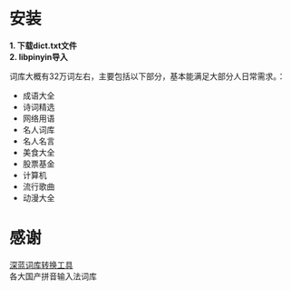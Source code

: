 # 安装
**1. 下载dict.txt文件**  
**2. libpinyin导入**

词库大概有32万词左右，主要包括以下部分，基本能满足大部分人日常需求。：

- 成语大全
- 诗词精选
- 网络用语
- 名人词库
- 名人名言
- 美食大全
- 股票基金
- 计算机
- 流行歌曲
- 动漫大全

# 感谢
[深蓝词库转换工具](https://github.com/studyzy/imewlconverter)  
各大国产拼音输入法词库

